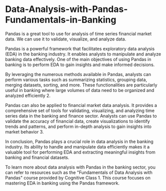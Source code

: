 # Data-Analysis-with-Pandas-Fundamentals-in-Banking

Pandas is a great tool to use for analysis of time series financial market data. We can use it to validate, visualize, and analyze data.

Pandas is a powerful framework that facilitates exploratory data analysis (EDA) in the banking industry. It enables analysts to manipulate and analyze banking data effectively. One of the main objectives of using Pandas in banking is to perform EDA to gain insights and make informed decisions.

By leveraging the numerous methods available in Pandas, analysts can perform various tasks such as summarizing statistics, grouping data, merging datasets, sorting, and more. These functionalities are particularly useful in banking where large volumes of data need to be organized and analyzed efficiently 2.

Pandas can also be applied to financial market data analysis. It provides a comprehensive set of tools for validating, visualizing, and analyzing time series data in the banking and finance sector. Analysts can use Pandas to validate the accuracy of financial data, create visualizations to identify trends and patterns, and perform in-depth analysis to gain insights into market behavior 3.

In conclusion, Pandas plays a crucial role in data analysis in the banking industry. Its ability to handle and manipulate data efficiently makes it a valuable tool for performing EDA and extracting meaningful insights from banking and financial datasets.

To learn more about data analysis with Pandas in the banking sector, you can refer to resources such as the "Fundamentals of Data Analysis with Pandas" course provided by Cognitive Class 1. This course focuses on mastering EDA in banking using the Pandas framework.


